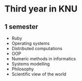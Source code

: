 # Third year in KNU
## 1 semester
- Ruby
- Operating systems
- Distributed computations
- OOP
- Numeric methods in informatics
- Systems modelling
- Philosophy
- Scientific view of the world